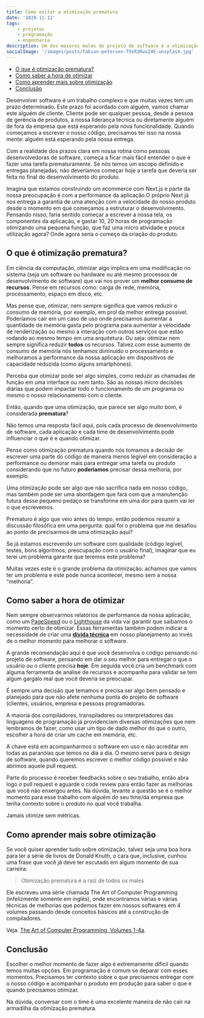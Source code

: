 ```yaml
---
title: Como evitar a otimização prematura
date: '2020-11-11'
tags:
    - projetos
    - programação
    - engenharia
description: Um dos maiores males do projeto de software é a otimização prematura. Nós queremos fazer algo bem feito e o mais perfeito possível, mas como e quando uma melhoria deve ser feita?
socialImage: '/images/posts/fabian-petersen-T9sR3Rws24E-unsplash.jpg'
---
```


<!-- vscode-markdown-toc -->
* [O que é otimização prematura?](#Oqueotimizaoprematura)
* [Como saber a hora de otimizar](#Comosaberahoradeotimizar)
* [Como aprender mais sobre otimização](#Comoaprendermaissobreotimizao)
* [Conclusão](#Concluso)

<!-- vscode-markdown-toc-config
	numbering=false
	autoSave=true
	/vscode-markdown-toc-config -->
<!-- /vscode-markdown-toc -->


Desenvolver software é um trabalho complexo e que muitas vezes tem um prazo determinado. Este prazo foi acordado com alguém, vamos chamar este alguém de cliente. Cliente pode ser qualquer pessoa, desde a pessoa de gerência de produtos, a nossa liderança técnica ou diretamente alguém de fora da empresa que está esperando pela nova funcionalidade. Quando começamos a escrever o nosso código, precisamos ter isso na nossa mente: alguém está esperando pela nossa entrega.

Com a realidade dos prazos clara em nossa rotina como pessoas desenvolvedoras de software, começa a ficar mais fácil entender o que é fazer uma tarefa prematuramente. Se nós temos um escopo definido e entregas planejadas, não deveríamos começar hoje a tarefa que deveria ser feita no final do desenvolvimento do produto. 

Imagina que estamos construindo um ecommerce com Next.js e parte da nossa preocupação é com a performance da aplicação.O próprio Next já nos entrega a garantia de uma atenção com a velocidade do nosso produto desde o momento em que começamos a estruturar o desenvolvimento. Pensando nisso, faria sentido começar a escrever a nossa tela, os componentes da aplicação, e gastar 10, 20 horas de programação otimizando uma pequena função, que faz uma micro atividade e pouca utilização agora? Onde agora seria o começo da criação do produto.

## <a name='Oqueotimizaoprematura'></a>O que é otimização prematura?

Em ciência da computação, otimizar algo implica em uma modificação no sistema (seja um software ou hardware ou até mesmo processos de desenvolvimento de software) que vai nos prover um **melhor consumo de recursos**. Pense em recursos como: carga de rede, memória, processamento, espaço em disco, etc.

Mas pense que, otimizar, nem sempre significa que vamos reduzir o consumo de memória, por exemplo, em prol da melhor entrega possível. Poderíamos cair em um caso de uso onde precisamos aumentar a quantidade de memória gasta pelo programa para aumentar a velocidade de renderização ou mesmo a interação com outros serviços que estão rodando ao mesmo tempo em uma arquitetura. Ou seja: otimizar nem sempre significa reduzir **todos** os recursos. Talvez com esse aumento de consumo de memória nós tenhamos diminuído o processamento e melhoramos a performance da nossa aplicação em dispositivos de capacidade reduzida (como alguns smartphones). 

Perceba que otimizar pode ser algo simples, como reduzir as chamadas de função em uma interface ou nem tanto. São as nossas micro decisões diárias que podem impactar todo o funcionamento de um programa ou mesmo o nosso relacionamento com o cliente.

Então, quando que uma otimização, que parece ser algo muito bom, é considerada **prematura**?

Não temos uma resposta fácil aqui, pois cada processo de desenvolvimento de software, cada aplicação e cada time de desenvolvimento pode influenciar o que é e quando otimizar.

Pense como otimização prematura quando nós tomamos a decisão de escrever uma parte do código de maneira menos legível em consideração a performance ou demorar mais para entregar uma tarefa ou produto considerando que no futuro **poderíamos** precisar dessa melhoria, por exemplo.

Uma otimização pode ser algo que não sacrifica nada em nosso código, mas também pode ser uma abordagem que fará com que a manutenção futura desse pequeno pedaço se transforme em uma dor para quem vai ler o que escrevemos.

Prematuro é algo que veio antes do tempo, então podemos resumir a discussão filosófica em uma pergunta: qual foi o problema que me desafiou ao ponto de precisarmos de uma otimização aqui?

Se já estamos escrevendo um software com qualidade (código legível, testes, bons algoritmos, preocupação com o usuário final), imaginar que eu terei um problema garante que teremos este problema?

Muitas vezes este é o grande problema da otimização: achamos que vamos ter um problema e este pode nunca acontecer, mesmo sem a nossa “melhoria”.

## <a name='Comosaberahoradeotimizar'></a>Como saber a hora de otimizar

Nem sempre observarmos relatórios de performance da nossa aplicação, como um [PageSpeed](https://developers.google.com/speed/pagespeed/insights/) ou o [Lighthouse](https://developers.google.com/web/tools/lighthouse) da vida vai garantir que saibamos o momento certo de otimizar. Essas ferramentas também podem indicar a necessidade de criar uma [**dívida técnica**](/posts/o-que-é-e-quando-pagar-uma-divida-tecnica/) em nosso planejamento ao invés de o melhor momento para melhorar o software.

A grande recomendação aqui é que você desenvolva o código pensando no projeto de software, pensando em dar o seu melhor para entregar o que o usuário ou o cliente precisa **hoje**. Em seguida você cria um benchmark com alguma ferramenta de análise de recursos e acompanha para validar se tem algum gargalo real que você deveria se preocupar. 

É sempre uma decisão que temamos e precisa ser algo bem pensado e planejado para que não afete nenhuma ponta do projeto de software (clientes, usuários, empresa e pessoas programadoras.

A maioria dos compiladores, transpiladores ou interpretadores das linguagens de programação já providenciam diversas otimizações que nem lembramos de fazer, como usar um tipo de dado melhor do que o outro, escolher a hora de criar um cache em memória, etc.

A chave está em acompanharmos o software em uso e não acreditar em todas as paranóias que temos no dia a dia. O mesmo serve para o design de software, quando queremos escrever o melhor código possível e não abrimos aquele pull request.

Parte do processo é receber feedbacks sobre o seu trabalho, então abra logo o pull request e aguarde o code review para então fazer as melhorias que você não enxergou antes. Na dúvida, levante a questão se é o melhor momento para esse trabalho com alguém do seu time/da empresa que tenha contexto sobre o produto no qual você trabalha.

Jamais otimize sem métricas.

## <a name='Comoaprendermaissobreotimizao'></a>Como aprender mais sobre otimização

Se você quiser aprender tudo sobre otimização, talvez seja uma boa hora para ler a série de livros de Donald Knuth, o cara que, inclusive, cunhou uma frase que você já deve ter escutado em algum momento de sua carreira:

> Otimização prematura é a raiz de todos os males

Ele escreveu uma série chamada The Art of Computer Programming (infelizmente somente em inglês), onde encontramos várias e várias técnicas de melhorias que podemos fazer em nossos softwares em 4 volumes passando desde conceitos básicos até a construção de compiladores.

Veja: [The Art of Computer Programming, Volumes 1-4a](https://amzn.to/3lpsotW).

## <a name='Concluso'></a>Conclusão

Escolher o melhor momento de fazer algo é extremamente difícil quando temos muitas opções. Em programação é comum se deparar com esses momentos. Precisamos ter contexto sobre o que precisamos entregar com o nosso código e acompanhar o produto em produção para saber o que e quando precisamos otimizar.

Na dúvida, conversar com o time é uma excelente maneira de não cair na armadilha da otimização prematura.
